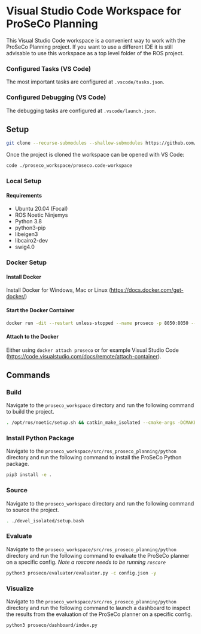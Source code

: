 # Visual Studio Code Workspace for ProSeCo Planning

This Visual Studio Code workspace is a convenient way to work with the ProSeCo Planning project. If you want to use a different IDE it is still advisable to use this workspace as a top level folder of the ROS project.

### Configured Tasks (VS Code)

The most important tasks are configured at `.vscode/tasks.json`.

### Configured Debugging (VS Code)

The debugging tasks are configured at `.vscode/launch.json`.

## Setup

```bash
git clone --recurse-submodules --shallow-submodules https://github.com/ProSeCo-Planning/proseco_workspace.git
```

Once the project is cloned the workspace can be opened with VS Code:

```bash
code ./proseco_workspace/proseco.code-workspace
```

### Local Setup

#### Requirements

- Ubuntu 20.04 (Focal)
- ROS Noetic Ninjemys
- Python 3.8
- python3-pip
- libeigen3
- libcairo2-dev
- swig4.0

### Docker Setup

#### Install Docker

Install Docker for Windows, Mac or Linux (https://docs.docker.com/get-docker/)

#### Start the Docker Container

```bash
docker run -dit --restart unless-stopped --name proseco -p 8050:8050 --mount type=bind,source="$(pwd)"/proseco_workspace,target=/proseco_workspace karlkurzer/proseco:devel
```

#### Attach to the Docker

Either using `docker attach proseco` or for example Visual Studio Code (https://code.visualstudio.com/docs/remote/attach-container).

## Commands

### Build

Navigate to the `proseco_workspace` directory and run the following command to build the project.

```bash
. /opt/ros/noetic/setup.sh && catkin_make_isolated --cmake-args -DCMAKE_BUILD_TYPE=RELEASE -DPROSECO_RUN_TEST=ON -DPYTHON_EXECUTABLE:FILEPATH=/usr/bin/python3
```

### Install Python Package

Navigate to the `proseco_workspace/src/ros_proseco_planning/python` directory and run the following command to install the ProSeCo Python package.

```bash
pip3 install -e .
```

### Source

Navigate to the `proseco_workspace` directory and run the following command to source the project.

```bash
. ./devel_isolated/setup.bash
```

### Evaluate

Navigate to the `proseco_workspace/src/ros_proseco_planning/python` directory and run the following command to evaluate the ProSeCo planner on a specific config. _Note a roscore needs to be running `roscore`_

```bash
python3 proseco/evaluator/evaluator.py -c config.json -y
```

### Visualize

Navigate to the `proseco_workspace/src/ros_proseco_planning/python` directory and run the following command to launch a dashboard to inspect the results from the evaluation of the ProSeCo planner on a specific config.

```bash
python3 proseco/dashboard/index.py
```
